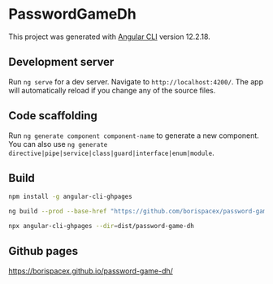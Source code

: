 # PasswordGameDh

This project was generated with [Angular CLI](https://github.com/angular/angular-cli) version 12.2.18.

## Development server

Run `ng serve` for a dev server. Navigate to `http://localhost:4200/`. The app will automatically reload if you change any of the source files.

## Code scaffolding

Run `ng generate component component-name` to generate a new component. You can also use `ng generate directive|pipe|service|class|guard|interface|enum|module`.

## Build
``` bash
npm install -g angular-cli-ghpages
```
``` bash
ng build --prod --base-href "https://github.com/borispacex/password-game-dh/"

```
``` bash
npx angular-cli-ghpages --dir=dist/password-game-dh

```

## Github pages
https://borispacex.github.io/password-game-dh/